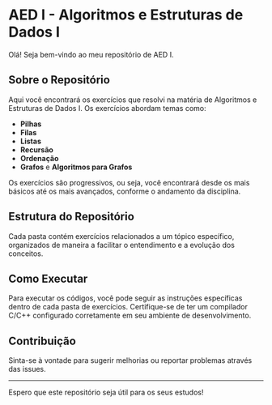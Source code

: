 # AED I - Algoritmos e Estruturas de Dados I

Olá! Seja bem-vindo ao meu repositório de AED I. 

## Sobre o Repositório
Aqui você encontrará os exercícios que resolvi na matéria de Algoritmos e Estruturas de Dados I. Os exercícios abordam temas como:

- **Pilhas**
- **Filas**
- **Listas**
- **Recursão**
- **Ordenação**
- **Grafos** e **Algoritmos para Grafos**

Os exercícios são progressivos, ou seja, você encontrará desde os mais básicos até os mais avançados, conforme o andamento da disciplina.

## Estrutura do Repositório
Cada pasta contém exercícios relacionados a um tópico específico, organizados de maneira a facilitar o entendimento e a evolução dos conceitos.

## Como Executar
Para executar os códigos, você pode seguir as instruções específicas dentro de cada pasta de exercícios. Certifique-se de ter um compilador C/C++ configurado corretamente em seu ambiente de desenvolvimento.

## Contribuição
Sinta-se à vontade para sugerir melhorias ou reportar problemas através das issues. 

---

Espero que este repositório seja útil para os seus estudos!
